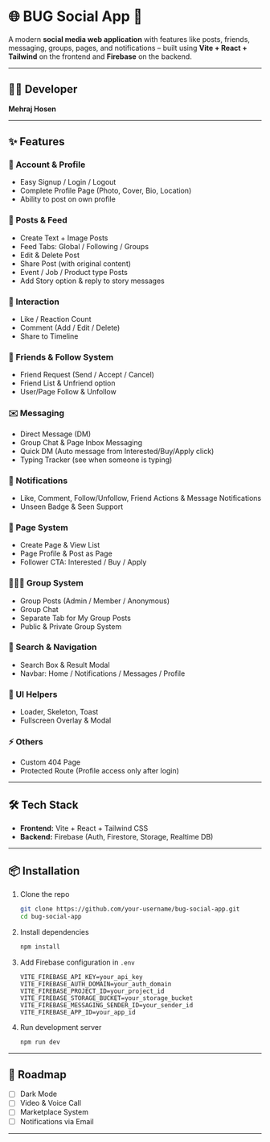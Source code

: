 # 🌐 BUG Social App 🚀

A modern **social media web application** with features like posts, friends, messaging, groups, pages, and notifications – built using **Vite + React + Tailwind** on the frontend and **Firebase** on the backend.

---

## 👨‍💻 Developer

**Mehraj Hosen**

---

## ✨ Features

### 👤 Account & Profile

* Easy Signup / Login / Logout
* Complete Profile Page (Photo, Cover, Bio, Location)
* Ability to post on own profile

### 📝 Posts & Feed

* Create Text + Image Posts
* Feed Tabs: Global / Following / Groups
* Edit & Delete Post
* Share Post (with original content)
* Event / Job / Product type Posts
* Add Story option & reply to story messages

### 💬 Interaction

* Like / Reaction Count
* Comment (Add / Edit / Delete)
* Share to Timeline

### 👥 Friends & Follow System

* Friend Request (Send / Accept / Cancel)
* Friend List & Unfriend option
* User/Page Follow & Unfollow

### ✉️ Messaging

* Direct Message (DM)
* Group Chat & Page Inbox Messaging
* Quick DM (Auto message from Interested/Buy/Apply click)
* Typing Tracker (see when someone is typing)

### 🔔 Notifications

* Like, Comment, Follow/Unfollow, Friend Actions & Message Notifications
* Unseen Badge & Seen Support

### 📄 Page System

* Create Page & View List
* Page Profile & Post as Page
* Follower CTA: Interested / Buy / Apply

### 👨‍👩‍👧 Group System

* Group Posts (Admin / Member / Anonymous)
* Group Chat
* Separate Tab for My Group Posts
* Public & Private Group System

### 🔎 Search & Navigation

* Search Box & Result Modal
* Navbar: Home / Notifications / Messages / Profile

### 🎨 UI Helpers

* Loader, Skeleton, Toast
* Fullscreen Overlay & Modal

### ⚡ Others

* Custom 404 Page
* Protected Route (Profile access only after login)

---

## 🛠️ Tech Stack

* **Frontend:** Vite + React + Tailwind CSS
* **Backend:** Firebase (Auth, Firestore, Storage, Realtime DB)

---

## 📦 Installation

1. Clone the repo

   ```bash
   git clone https://github.com/your-username/bug-social-app.git
   cd bug-social-app
   ```

2. Install dependencies

   ```bash
   npm install
   ```

3. Add Firebase configuration in `.env`

   ```env
   VITE_FIREBASE_API_KEY=your_api_key
   VITE_FIREBASE_AUTH_DOMAIN=your_auth_domain
   VITE_FIREBASE_PROJECT_ID=your_project_id
   VITE_FIREBASE_STORAGE_BUCKET=your_storage_bucket
   VITE_FIREBASE_MESSAGING_SENDER_ID=your_sender_id
   VITE_FIREBASE_APP_ID=your_app_id
   ```

4. Run development server

   ```bash
   npm run dev
   ```

---

## 📌 Roadmap

* [ ] Dark Mode
* [ ] Video & Voice Call
* [ ] Marketplace System
* [ ] Notifications via Email

---

